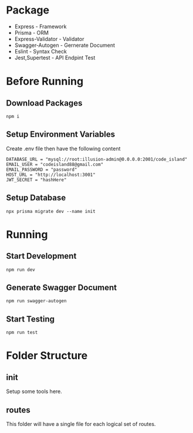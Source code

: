 # Package

* Express - Framework
* Prisma - ORM
* Express-Validator - Validator
* Swagger-Autogen - Gernerate Document
* Eslint - Syntax Check
* Jest,Supertest - API Endpint Test

# Before Running

## Download Packages
```
npm i
```

## Setup Environment Variables
Create .env file then have the following content
```
DATABASE_URL = "mysql://root:illusion-admin@0.0.0.0:2001/code_island"
EMAIL_USER = "codeisland88@gmail.com"
EMAIL_PASSWORD = "password"
HOST_URL = "http://localhost:3001"
JWT_SECRET = "hashHere"
```

## Setup Database
```
npx prisma migrate dev --name init
```

# Running

## Start Development
```
npm run dev
```

## Generate Swagger Document
```
npm run swagger-autogen
```

## Start Testing
```
npm run test
```

# Folder Structure
## init
Setup some tools here.

## routes
This folder will have a single file for each logical set of routes.

